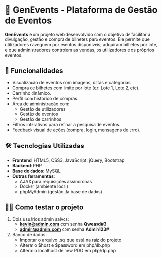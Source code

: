 # 🎉 GenEvents - Plataforma de Gestão de Eventos

**GenEvents** é um projeto web desenvolvido com o objetivo de facilitar a divulgação, gestão e compra de bilhetes para eventos. Ele permite que utilizadores naveguem por eventos disponíveis, adquiram bilhetes por lote, e que administradores controlem as vendas, os utilizadores e os próprios eventos.

## 🚀 Funcionalidades

- Visualização de eventos com imagens, datas e categorias.
- Compra de bilhetes com limite por lote (ex: Lote 1, Lote 2, etc).
- Carrinho dinâmico.
- Perfil com histórico de compras.
- Área de administração com:
  - Gestão de utilizadores
  - Gestão de eventos
  - Gestão de carrinhos
- Filtros interativos para refinar a pesquisa de eventos.
- Feedback visual de ações (compra, login, mensagens de erro).

## 🛠️ Tecnologias Utilizadas

- **Frontend**: HTML5, CSS3, JavaScript, jQuery, Bootstrap
- **Backend**: PHP
- **Base de dados**: MySQL
- **Outras ferramentas**:
  - AJAX para requisições assíncronas
  - Docker (ambiente local)
  - phpMyAdmin (gestão da base de dados)

## 🧑‍💻 Como testar o projeto

1. Dois usuários admin salvos:
   - **kevin@admin.com** com senha **Qweasd#3**
   - **admin@admin.com** com senha **Admin123#**
2. Banco de dados:
   - Importar o arquivo .sql que está na raiz do projeto
   - Alterar o $host e $password em php/db.php
   - Alterar o localhost de new PDO em php/dp.php
